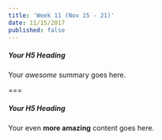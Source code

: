 ```yaml
---
title: 'Week 11 (Nov 15 - 21)'
date: 11/15/2017
published: false
---
```


##### Your H5 Heading
Your _awesome_ summary goes here.

===

##### Your H5 Heading
Your even **more amazing** content goes here.
